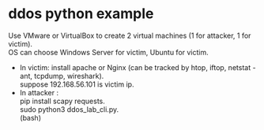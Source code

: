# ddos python example
Use VMware or VirtualBox to create 2 virtual machines (1 for attacker, 1 for victim).<br>
OS can choose Windows Server for victim, Ubuntu for victim.<br>
+ In victim:
    install apache or Nginx (can be tracked by htop, iftop, netstat -ant, tcpdump, wireshark).<br>
    suppose 192.168.56.101 is victim ip.
+ In attacker : <br>
    pip install scapy requests.<br>
    sudo python3 ddos_lab_cli.py.<br>
    (bash)

